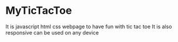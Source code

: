 # MyTicTacToe
It is javascript html css webpage to have fun with tic tac toe
It is also responsive can be used on any device
